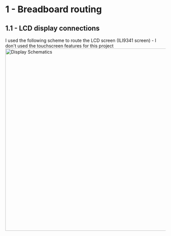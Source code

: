 # 1 - Breadboard routing
## 1.1 - LCD display connections
I used the following scheme to route the LCD screen (ILI9341 screen) - I don't used the touchscreen features for this project
<img width="1535" height="572" alt="Display Schematics" src="https://github.com/user-attachments/assets/2e32194e-9094-4bf9-8446-18eb0c0a96b8" />
